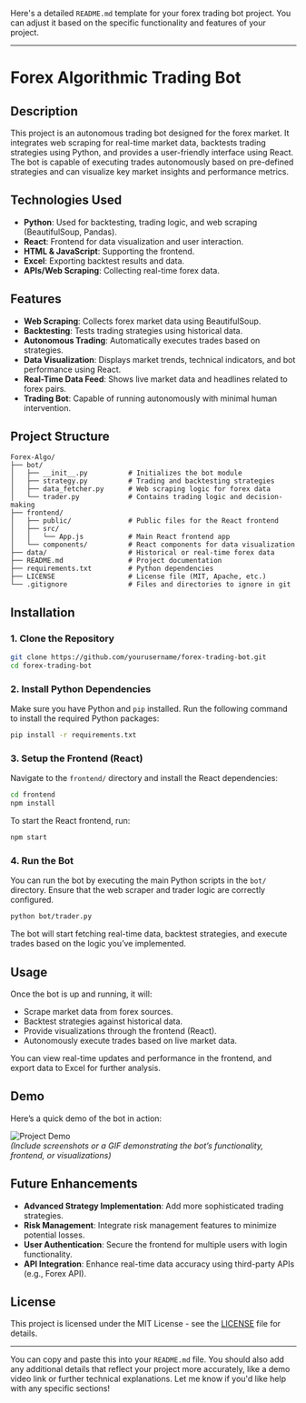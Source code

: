 Here's a detailed `README.md` template for your forex trading bot project. You can adjust it based on the specific functionality and features of your project.

---

# Forex Algorithmic Trading Bot

## Description
This project is an autonomous trading bot designed for the forex market. It integrates web scraping for real-time market data, backtests trading strategies using Python, and provides a user-friendly interface using React. The bot is capable of executing trades autonomously based on pre-defined strategies and can visualize key market insights and performance metrics.

## Technologies Used
- **Python**: Used for backtesting, trading logic, and web scraping (BeautifulSoup, Pandas).
- **React**: Frontend for data visualization and user interaction.
- **HTML & JavaScript**: Supporting the frontend.
- **Excel**: Exporting backtest results and data.
- **APIs/Web Scraping**: Collecting real-time forex data.
  
## Features
- **Web Scraping**: Collects forex market data using BeautifulSoup.
- **Backtesting**: Tests trading strategies using historical data.
- **Autonomous Trading**: Automatically executes trades based on strategies.
- **Data Visualization**: Displays market trends, technical indicators, and bot performance using React.
- **Real-Time Data Feed**: Shows live market data and headlines related to forex pairs.
- **Trading Bot**: Capable of running autonomously with minimal human intervention.

## Project Structure

```plaintext
Forex-Algo/
├── bot/
│   ├── __init__.py          # Initializes the bot module
│   ├── strategy.py          # Trading and backtesting strategies
│   ├── data_fetcher.py      # Web scraping logic for forex data
│   └── trader.py            # Contains trading logic and decision-making
├── frontend/
│   ├── public/              # Public files for the React frontend
│   ├── src/
│   │   └── App.js           # Main React frontend app
│   └── components/          # React components for data visualization
├── data/                    # Historical or real-time forex data
├── README.md                # Project documentation
├── requirements.txt         # Python dependencies
├── LICENSE                  # License file (MIT, Apache, etc.)
└── .gitignore               # Files and directories to ignore in git
```

## Installation

### 1. Clone the Repository

```bash
git clone https://github.com/yourusername/forex-trading-bot.git
cd forex-trading-bot
```

### 2. Install Python Dependencies

Make sure you have Python and `pip` installed. Run the following command to install the required Python packages:

```bash
pip install -r requirements.txt
```

### 3. Setup the Frontend (React)

Navigate to the `frontend/` directory and install the React dependencies:

```bash
cd frontend
npm install
```

To start the React frontend, run:

```bash
npm start
```

### 4. Run the Bot

You can run the bot by executing the main Python scripts in the `bot/` directory. Ensure that the web scraper and trader logic are correctly configured.

```bash
python bot/trader.py
```

The bot will start fetching real-time data, backtest strategies, and execute trades based on the logic you’ve implemented.

## Usage

Once the bot is up and running, it will:
- Scrape market data from forex sources.
- Backtest strategies against historical data.
- Provide visualizations through the frontend (React).
- Autonomously execute trades based on live market data.

You can view real-time updates and performance in the frontend, and export data to Excel for further analysis.

## Demo

Here’s a quick demo of the bot in action:

![Project Demo](link-to-demo.gif)  
_(Include screenshots or a GIF demonstrating the bot’s functionality, frontend, or visualizations)_

## Future Enhancements
- **Advanced Strategy Implementation**: Add more sophisticated trading strategies.
- **Risk Management**: Integrate risk management features to minimize potential losses.
- **User Authentication**: Secure the frontend for multiple users with login functionality.
- **API Integration**: Enhance real-time data accuracy using third-party APIs (e.g., Forex API).

## License
This project is licensed under the MIT License - see the [LICENSE](LICENSE) file for details.

---

You can copy and paste this into your `README.md` file. You should also add any additional details that reflect your project more accurately, like a demo video link or further technical explanations. Let me know if you'd like help with any specific sections!
